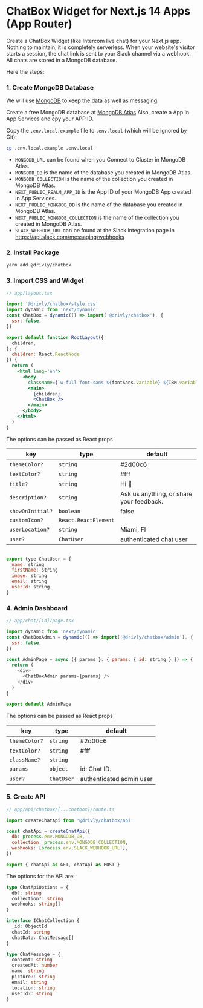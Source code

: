 # ChatBox Widget for Next.js 14 Apps (App Router)

Create a ChatBox Widget (like Intercom live chat) for your Next.js app. Nothing to maintain, it is completely serverless. When your website's visitor starts a session, the chat link is sent to your Slack channel via a webhook. All chats are stored in a MongoDB database.  

Here the steps:

### 1. Create MongoDB Database

We will use [MongoDB](https://www.mongodb.com) to keep the data as well as messaging.

Create a free MongoDB database at [MongoDB Atlas](https://www.mongodb.com/cloud/atlas/register)
Also, create a App in App Services and cpy your APP ID.

Copy the `.env.local.example` file to `.env.local` (which will be ignored by
Git):

```bash
cp .env.local.example .env.local
```

- `MONGODB_URL` can be found when you Connect to Cluster in MongoDB Atlas.
- `MONGODB_DB` is the name of the database you created in MongoDB Atlas.
- `MONGODB_COLLECTION` is the name of the collection you created in MongoDB Atlas.
- `NEXT_PUBLIC_REALM_APP_ID` is the App ID of your MongoDB App created in App Services.
- `NEXT_PUBLIC_MONGODB_DB` is the name of the database you created in MongoDB Atlas.
- `NEXT_PUBLIC_MONGODB_COLLECTION` is the name of the collection you created in MongoDB Atlas.
- `SLACK_WEBHOOK_URL` can be found at the Slack integration page in https://api.slack.com/messaging/webhooks

### 2. Install Package

```bash
yarn add @drivly/chatbox
```

### 3. Import CSS and Widget

```jsx
// app/layout.tsx

import '@drivly/chatbox/style.css'
import dynamic from 'next/dynamic'
const ChatBox = dynamic(() => import('@drivly/chatbox'), {
  ssr: false,
})

export default function RootLayout({
  children,
}: {
  children: React.ReactNode
}) {
  return (
    <html lang='en'>
      <body
        className={`w-full font-sans ${fontSans.variable} ${IBM.variable} ${mont.variable}`}>
        <main>
          {children}
          <ChatBox />
        </main>
      </body>
    </html>
  )
}
```

The options can be passed as React props

| key              | type                 | default                                  |
| ---------------- | -------------------- | ---------------------------------------- |
| `themeColor?`    | `string`             | #2d00c6                                  |
| `textColor?`     | `string`             | #fff                                     |
| `title?`         | `string`             | Hi 👋                                    |
| `description?`   | `string`             | Ask us anything, or share your feedback. |
| `showOnInitial?` | `boolean`            | false                                    |
| `customIcon?`    | `React.ReactElement` |                                          |
| `userLocation?`  | `string`             | Miami, Fl                                |
| `user?`          | `ChatUser`           | authenticated chat user                  |

```js

export type ChatUser = {
  name: string
  firstName: string
  image: string
  email: string
  userId: string
}

```

### 4. Admin Dashboard

```js
// app/chat/[id]/page.tsx

import dynamic from 'next/dynamic'
const ChatBoxAdmin = dynamic(() => import('@drivly/chatbox/admin'), {
  ssr: false,
})

const AdminPage = async ({ params }: { params: { id: string } }) => {
  return (
    <div>
      <ChatBoxAdmin params={params} />
    </div>
  )
}

export default AdminPage
```

The options can be passed as React props

| key              | type                 | default                                  |
| ---------------- | -------------------- | ---------------------------------------- |
| `themeColor?`    | `string`             | #2d00c6                                  |
| `textColor?`     | `string`             | #fff                                     |
| `className?`     | `string`             |                                          |
| `params`         | `object`             | id: Chat ID.                             |
| `user?`          | `ChatUser`           | authenticated admin user                 |

### 5. Create API

```js
// app/api/chatbox/[...chatbox]/route.ts

import createChatApi from '@drivly/chatbox/api'

const chatApi = createChatApi({
  db: process.env.MONGODB_DB,
  collection: process.env.MONGODB_COLLECTION,
  webhooks: [process.env.SLACK_WEBHOOK_URL!],
})

export { chatApi as GET, chatApi as POST }
```

The options for the API are:

```ts
type ChatApiOptions = {
  db?: string
  collection?: string
  webhooks: string[]
}

interface IChatCollection {
  _id: ObjectId
  chatId: string
  chatData: ChatMessage[]
}

type ChatMessage = {
  content: string
  createdAt: number
  name: string
  picture?: string
  email: string
  location: string
  userId?: string
}
```